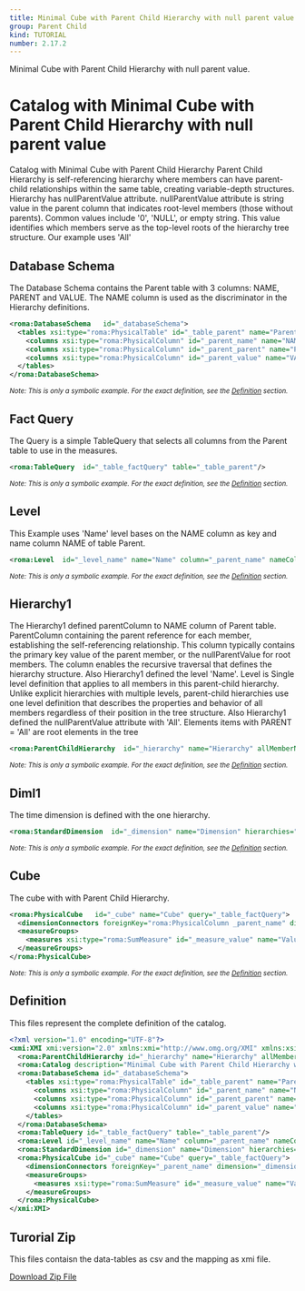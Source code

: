 ```yaml
---
title: Minimal Cube with Parent Child Hierarchy with null parent value.
group: Parent Child
kind: TUTORIAL
number: 2.17.2
---
```

Minimal Cube with Parent Child Hierarchy with null parent value.


# Catalog with Minimal Cube with Parent Child Hierarchy with null parent value

Catalog with Minimal Cube with Parent Child Hierarchy
Parent Child Hierarchy is self-referencing hierarchy where members can have parent-child relationships within the same table,
creating variable-depth structures.
Hierarchy has nullParentValue attribute.
nullParentValue attribute is string value in the parent column that indicates root-level members (those without parents).
Common values include '0', 'NULL', or empty string. This value identifies which members serve as the top-level roots of the hierarchy tree structure.
Our example uses 'All'


## Database Schema

The Database Schema contains the Parent table with 3 columns: NAME, PARENT and VALUE.
The NAME column is used as the discriminator in the Hierarchy definitions.



```xml
<roma:DatabaseSchema   id="_databaseSchema">
  <tables xsi:type="roma:PhysicalTable" id="_table_parent" name="Parent">
    <columns xsi:type="roma:PhysicalColumn" id="_parent_name" name="NAME"/>
    <columns xsi:type="roma:PhysicalColumn" id="_parent_parent" name="PARENT"/>
    <columns xsi:type="roma:PhysicalColumn" id="_parent_value" name="VALUE" type="Integer"/>
  </tables>
</roma:DatabaseSchema>

```
*<small>Note: This is only a symbolic example. For the exact definition, see the [Definition](#definition) section.</small>*
## Fact Query

The Query is a simple TableQuery that selects all columns from the Parent table to use in the measures.


```xml
<roma:TableQuery  id="_table_factQuery" table="_table_parent"/>

```
*<small>Note: This is only a symbolic example. For the exact definition, see the [Definition](#definition) section.</small>*
## Level

This Example uses 'Name' level bases on the NAME column as key and name column NAME of table Parent.


```xml
<roma:Level  id="_level_name" name="Name" column="_parent_name" nameColumn="_parent_name" uniqueMembers="true"/>

```
*<small>Note: This is only a symbolic example. For the exact definition, see the [Definition](#definition) section.</small>*
## Hierarchy1

The Hierarchy1 defined parentColumn to NAME column of Parent table.
ParentColumn containing the parent reference for each member, establishing the self-referencing relationship.
This column typically contains the primary key value of the parent member, or the nullParentValue for root members. The column enables the recursive traversal that defines the hierarchy structure.
Also Hierarchy1 defined the level 'Name'.
Level is Single level definition that applies to all members in this parent-child hierarchy.
Unlike explicit hierarchies with multiple levels, parent-child hierarchies use one level
definition that describes the properties and behavior of all members regardless of their position in the tree structure.
Also Hierarchy1 defined the nullParentValue attribute with 'All'.
Elements items with PARENT = 'All' are root elements in the tree


```xml
<roma:ParentChildHierarchy  id="_hierarchy" name="Hierarchy" allMemberName="All" primaryKey="_parent_name" query="_table_factQuery" nullParentValue="all" parentColumn="roma:PhysicalColumn _parent_parent" level="_level_name"/>

```
*<small>Note: This is only a symbolic example. For the exact definition, see the [Definition](#definition) section.</small>*
## Diml1

The time dimension is defined with the one hierarchy.


```xml
<roma:StandardDimension  id="_dimension" name="Dimension" hierarchies="roma:ParentChildHierarchy _hierarchy"/>

```
*<small>Note: This is only a symbolic example. For the exact definition, see the [Definition](#definition) section.</small>*
## Cube

The cube with with Parent Child Hierarchy.


```xml
<roma:PhysicalCube   id="_cube" name="Cube" query="_table_factQuery">
  <dimensionConnectors foreignKey="roma:PhysicalColumn _parent_name" dimension="roma:StandardDimension _dimension" overrideDimensionName="Dimension" id="_dc_dimension"/>
  <measureGroups>
    <measures xsi:type="roma:SumMeasure" id="_measure_value" name="Value" column="_parent_value"/>
  </measureGroups>
</roma:PhysicalCube>

```
*<small>Note: This is only a symbolic example. For the exact definition, see the [Definition](#definition) section.</small>*

## Definition

This files represent the complete definition of the catalog.

```xml
<?xml version="1.0" encoding="UTF-8"?>
<xmi:XMI xmi:version="2.0" xmlns:xmi="http://www.omg.org/XMI" xmlns:xsi="http://www.w3.org/2001/XMLSchema-instance" xmlns:roma="https://www.daanse.org/spec/org.eclipse.daanse.rolap.mapping">
  <roma:ParentChildHierarchy id="_hierarchy" name="Hierarchy" allMemberName="All" primaryKey="_parent_name" query="_table_factQuery" nullParentValue="all" parentColumn="_parent_parent" level="_level_name"/>
  <roma:Catalog description="Minimal Cube with Parent Child Hierarchy with null parent value." name="Minimal Cube with Parent Child Hierarchy with null parent value." cubes="_cube" dbschemas="_databaseSchema"/>
  <roma:DatabaseSchema id="_databaseSchema">
    <tables xsi:type="roma:PhysicalTable" id="_table_parent" name="Parent">
      <columns xsi:type="roma:PhysicalColumn" id="_parent_name" name="NAME"/>
      <columns xsi:type="roma:PhysicalColumn" id="_parent_parent" name="PARENT"/>
      <columns xsi:type="roma:PhysicalColumn" id="_parent_value" name="VALUE" type="Integer"/>
    </tables>
  </roma:DatabaseSchema>
  <roma:TableQuery id="_table_factQuery" table="_table_parent"/>
  <roma:Level id="_level_name" name="Name" column="_parent_name" nameColumn="_parent_name" uniqueMembers="true"/>
  <roma:StandardDimension id="_dimension" name="Dimension" hierarchies="_hierarchy"/>
  <roma:PhysicalCube id="_cube" name="Cube" query="_table_factQuery">
    <dimensionConnectors foreignKey="_parent_name" dimension="_dimension" overrideDimensionName="Dimension" id="_dc_dimension"/>
    <measureGroups>
      <measures xsi:type="roma:SumMeasure" id="_measure_value" name="Value" column="_parent_value"/>
    </measureGroups>
  </roma:PhysicalCube>
</xmi:XMI>

```



## Turorial Zip
This files contaisn the data-tables as csv and the mapping as xmi file.

<a href="./zip/tutorial.parentchild.nullparent.zip" download>Download Zip File</a>
